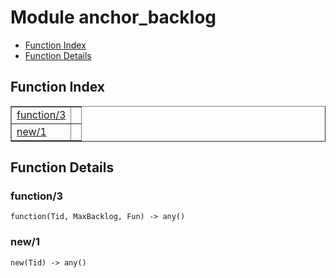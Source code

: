 

# Module anchor_backlog #
* [Function Index](#index)
* [Function Details](#functions)


<a name="index"></a>

## Function Index ##


<table width="100%" border="1" cellspacing="0" cellpadding="2" summary="function index"><tr><td valign="top"><a href="#function-3">function/3</a></td><td></td></tr><tr><td valign="top"><a href="#new-1">new/1</a></td><td></td></tr></table>


<a name="functions"></a>

## Function Details ##

<a name="function-3"></a>

### function/3 ###

`function(Tid, MaxBacklog, Fun) -> any()`


<a name="new-1"></a>

### new/1 ###

`new(Tid) -> any()`


